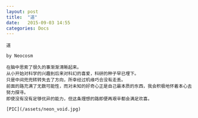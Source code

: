```yaml
---
layout: post
title:  "道"
date:   2015-09-03 14:55
categories: Docs
---
```

    道

    by Neocosm
    
    在脑中思索了很久的事渐渐清晰起来。
    从小开始对科学的兴趣到后来对科幻的喜爱，科研的种子早已埋下。
    只是中间兜兜转转失去了方向，所幸经过机缘巧合没有走丢。
    前面的路充满了无数可能性，而对未知的好奇心正是自己最本质的东西，我会积极地怀着本心去努力探寻。
    即使没有没有足够优异的能力，但这条理想的路即便再艰辛都会满足欢喜。
    
	[PIC](/assets/neon_void.jpg)

